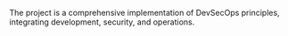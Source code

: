 The project is a comprehensive implementation of DevSecOps principles, integrating development, security, and operations. 

